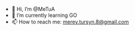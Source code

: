 - 👋 Hi, I’m @MeTuA
- 🌱 I’m currently learning GO
- 📫 How to reach me: merey.tursyn.8@gmail.com
<!---
MeTuA/MeTuA is a ✨ special ✨ repository because its `README.md` (this file) appears on your GitHub profile.
You can click the Preview link to take a look at your changes.
--->
